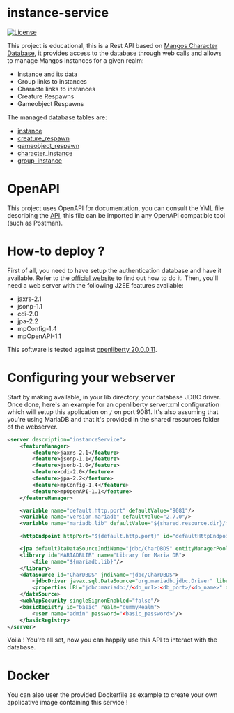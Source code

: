 # instance-service

[![License](https://img.shields.io/badge/License-Apache%202.0-blue.svg)](https://opensource.org/licenses/Apache-2.0)

This project is educational, this is a Rest API based on [Mangos Character Database](https://github.com/mangoszero/database), it provides access to the database through web calls and allows to manage Mangos Instances for a given realm:
- Instance and its data
- Group links to instances
- Characte links to instances
- Creature Respawns
- Gameobject Respawns

The managed database tables are:
- [instance](https://www.getmangos.eu/wiki/referenceinfo/dbinfo/characterdb/mangoszerochardb/instance-r1547/)
- [creature_respawn](https://www.getmangos.eu/wiki/referenceinfo/dbinfo/characterdb/mangoszerochardb/creature_respawn-r1529/)
- [gameobject_respawn](https://www.getmangos.eu/wiki/referenceinfo/dbinfo/characterdb/mangoszerochardb/gameobject_respawn-r1538/)
- [character_instance](https://www.getmangos.eu/wiki/referenceinfo/dbinfo/characterdb/mangoszerochardb/character_instance-r1515/)
- [group_instance](https://www.getmangos.eu/wiki/referenceinfo/dbinfo/characterdb/mangoszerochardb/group_instance-r1541/)

# OpenAPI

This project uses OpenAPI for documentation, you can consult the YML file describing the [API](src/main/resources/openapi.yml), this file can be imported in any OpenAPI compatible tool (such as Postman).

# How-to deploy ?

First of all, you need to have setup the authentication database and have it available. Refer to the [official website](https://getmangos.eu/) to find out how to do it. Then, you'll need a web server with the following J2EE features available:
- jaxrs-2.1
- jsonp-1.1
- cdi-2.0
- jpa-2.2
- mpConfig-1.4
- mpOpenAPI-1.1

This software is tested against [openliberty 20.0.0.11](https://openliberty.io/).

# Configuring your webserver

Start by making available, in your lib directory, your database JDBC driver. Once done, here's an example for an openliberty server.xml configuration which will setup this application on `/` on port 9081. It's also assuming that you're using MariaDB and that it's provided in the shared resources folder of the webserver.

```xml
<server description="instanceService">
    <featureManager>
        <feature>jaxrs-2.1</feature>
        <feature>jsonp-1.1</feature>
        <feature>jsonb-1.0</feature>
        <feature>cdi-2.0</feature>
        <feature>jpa-2.2</feature>
        <feature>mpConfig-1.4</feature>
        <feature>mpOpenAPI-1.1</feature>
    </featureManager>

    <variable name="default.http.port" defaultValue="9081"/>
    <variable name="version.mariadb" defaultValue="2.7.0"/>
    <variable name="mariadb.lib" defaultValue="${shared.resource.dir}/mariadb-java-client-${version.mariadb}.jar"/>

    <httpEndpoint httpPort="${default.http.port}" id="defaultHttpEndpoint" hosts="*" />

    <jpa defaultJtaDataSourceJndiName="jdbc/CharDBDS" entityManagerPoolCapacity="5"/>
    <library id="MARIADBLIB" name="Library for Maria DB">
        <file name="${mariadb.lib}"/>
    </library>
    <dataSource id="CharDBDS" jndiName="jdbc/CharDBDS">
    	<jdbcDriver javax.sql.DataSource="org.mariadb.jdbc.Driver" libraryRef="MARIADBLIB"/>
    	<properties URL="jdbc:mariadb://<db_url>:<db_port>/<db_name>" databaseName="<db_name>" password="<db_password>" portNumber="<db_port>" serverName="<db_host>" user="<db_user>"/>
    </dataSource>
    <webAppSecurity singleSignonEnabled="false"/>
    <basicRegistry id="basic" realm="dummyRealm">
    	<user name="admin" password="<basic_password>"/>
    </basicRegistry>
</server>
```

Voilà ! You're all set, now you can happily use this API to interact with the database.

# Docker

You can also user the provided Dockerfile as example to create your own applicative image containing this service !